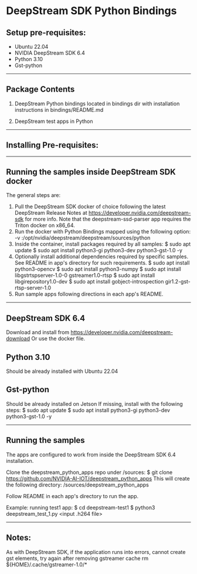 
# DeepStream SDK Python Bindings

## Setup pre-requisites:
- Ubuntu 22.04
- NVIDIA DeepStream SDK 6.4
- Python 3.10
- Gst-python

--------------------------------------------------------------------------------
Package Contents
--------------------------------------------------------------------------------
1. DeepStream Python bindings located in bindings dir
   with installation instructions in bindings/README.md

2. DeepStream test apps in Python

--------------------------------------------------------------------------------
Installing Pre-requisites:
--------------------------------------------------------------------------------
--------------------------------------------------------------------------------
Running the samples inside DeepStream SDK docker
--------------------------------------------------------------------------------
The general steps are:
1. Pull the DeepStream SDK docker of choice following the latest DeepStream
   Release Notes at https://developer.nvidia.com/deepstream-sdk for more info.
   Note that the deepstream-ssd-parser app requires the Triton docker on x86_64.
2. Run the docker with Python Bindings mapped using the following option:
   -v <path to this python bindings directory>:/opt/nvidia/deepstream/deepstream/sources/python
3. Inside the container, install packages required by all samples:
   $ sudo apt update
   $ sudo apt install python3-gi python3-dev python3-gst-1.0 -y
4. Optionally install additional dependencies required by specific samples.
   See README in app's directory for such requirements.
   $ sudo apt install python3-opencv
   $ sudo apt install python3-numpy
   $ sudo apt install libgstrtspserver-1.0-0 gstreamer1.0-rtsp
   $ sudo apt install libgirepository1.0-dev
   $ sudo apt install gobject-introspection gir1.2-gst-rtsp-server-1.0
5. Run sample apps following directions in each app's README.

--------------------
DeepStream SDK 6.4
--------------------
Download and install from https://developer.nvidia.com/deepstream-download
Or use the docker file.

Python 3.10
----------
Should be already installed with Ubuntu 22.04

Gst-python
----------
Should be already installed on Jetson
If missing, install with the following steps:
$ sudo apt update
$ sudo apt install python3-gi python3-dev python3-gst-1.0 -y


--------------------------------------------------------------------------------
Running the samples
--------------------------------------------------------------------------------
The apps are configured to work from inside the DeepStream SDK 6.4 installation.

Clone the deepstream_python_apps repo under <DeepStream ROOT>/sources:
$ git clone https://github.com/NVIDIA-AI-IOT/deepstream_python_apps
This will create the following directory:
<DeepStream ROOT>/sources/deepstream_python_apps

Follow README in each app's directory to run the app.

Example: running test1 app:
$ cd deepstream-test1
$ python3 deepstream_test_1.py <input .h264 file>

--------------------------------------------------------------------------------
Notes:
--------------------------------------------------------------------------------
As with DeepStream SDK, if the application runs into errors, cannot create gst elements, 
try again after removing gstreamer cache
   rm ${HOME}/.cache/gstreamer-1.0/* 